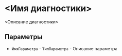 # <Имя диагностики>

<Описание диагностики>

## Параметры

* `ИмяПараметра` - `ТипПараметра` - Описание параметра
